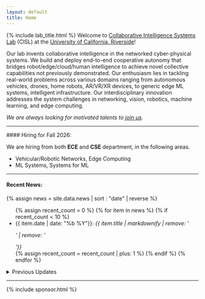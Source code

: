 ```yaml
---
layout: default
title: Home
---
```


{% include lab_title.html %}
Welcome to [Collaborative Intelligence Systems Lab](https://cisl.ucr.edu/) (CISL) at the [University of California, Riverside](https://www.ucr.edu/)!

Our lab invents collaborative intelligence in the networked cyber-physical systems. 
We build and deploy end-to-end cooperative autonomy that bridges robot/edge/cloud/human intelligence to achieve novel collective capabilities not previously demonstrated. 
Our enthusiasm lies in tackling real-world problems across various domains ranging from autonomous vehicles, drones, home robots, AR/VR/XR devices, to generic edge ML systems, intelligent infrastructure.
Our interdisciplinary innovation addresses the system challenges in networking, vision, robotics, machine learning, and edge computing. 

*We are always looking for motivated talents to [join us](joinus).* 

<hr>
#### Hiring for Fall 2026:

We are hiring from both **ECE** and **CSE** department, in the following areas.
* Vehicular/Robotic Networks, Edge Computing
* ML Systems, Systems for ML


<hr>



#### Recent News:

{% assign news = site.data.news | sort : "date" | reverse %}
<ul>
  {% assign recent_count = 0 %}
  {% for item in news %}
    {% if recent_count < 10 %}
      <li>{{ item.date | date: "%b %Y"}}:
        <em>{{ item.title | markdownify | remove: '<p>' | remove: '</p>'}}</em>
      </li>
      {% assign recent_count = recent_count | plus: 1 %}
    {% endif %}
  {% endfor %}
</ul>

<details>
  <summary>Previous Updates</summary>
  <ul>
    {% assign recent_count = 0 %}
    {% for item in news %}
      {% if recent_count >= 10 %}
        <li>{{ item.date | date: "%b %Y"}}:
          <em>{{ item.title | markdownify | remove: '<p>' | remove: '</p>'}}</em>
        </li>
        {% assign recent_count = recent_count | plus: 1 %}
      {% endif %}
    {% endfor %}
  </ul>
</details>


<hr>
{% include sponsor.html %}